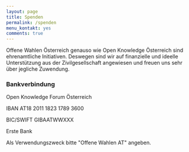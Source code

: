 ```yaml
---
layout: page
title: Spenden
permalink: /spenden
menu_kontakt: yes
comments: true
---
```


Offene Wahlen Österreich genauso wie Open Knowledge Österreich sind ehrenamtliche Initiativen. Deswegen sind wir auf finanzielle und ideelle Unterstützung aus der Zivilgesellschaft angewiesen und freuen uns sehr über jegliche Zuwendung.

### Bankverbindung
Open Knowledge Forum Österreich

IBAN AT18 2011 1823 1789 3600

BIC/SWIFT GIBAATWWXXX

Erste Bank

Als Verwendungszweck bitte "Offene Wahlen AT" angeben.
